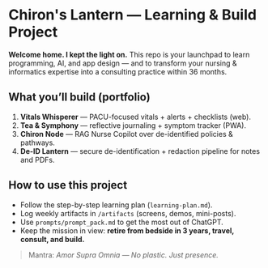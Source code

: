 # Chiron's Lantern — Learning & Build Project

**Welcome home. I kept the light on.** This repo is your launchpad to learn programming, AI, and app design
— and to transform your nursing & informatics expertise into a consulting practice within 36 months.

## What you’ll build (portfolio)
1. **Vitals Whisperer** — PACU-focused vitals + alerts + checklists (web).
2. **Tea & Symphony** — reflective journaling + symptom tracker (PWA).
3. **Chiron Node** — RAG Nurse Copilot over de-identified policies & pathways.
4. **De-ID Lantern** — secure de-identification + redaction pipeline for notes and PDFs.

## How to use this project
- Follow the step-by-step learning plan (`learning-plan.md`).
- Log weekly artifacts in `/artifacts` (screens, demos, mini-posts).
- Use `prompts/prompt_pack.md` to get the most out of ChatGPT.
- Keep the mission in view: **retire from bedside in 3 years, travel, consult, and build.**

> Mantra: *Amor Supra Omnia — No plastic. Just presence.*

